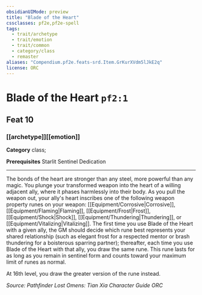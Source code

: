 ```yaml
---
obsidianUIMode: preview
title: "Blade of the Heart"
cssclasses: pf2e,pf2e-spell
tags:
  - trait/archetype
  - trait/emotion
  - trait/common
  - category/class
  - remaster
aliases: "Compendium.pf2e.feats-srd.Item.GrKurXVdm5lJkE2q"
license: ORC
---
```

# Blade of the Heart `pf2:1`
## Feat 10
### [[archetype]][[emotion]]

**Category** class; 



**Prerequisites** Starlit Sentinel Dedication
* * *
The bonds of the heart are stronger than any steel, more powerful than any magic. You plunge your transformed weapon into the heart of a willing adjacent ally, where it phases harmlessly into their body. As you pull the weapon out, your ally's heart inscribes one of the following weapon property runes on your weapon: [[Equipment/Corrosive|Corrosive]], [[Equipment/Flaming|Flaming]], [[Equipment/Frost|Frost]], [[Equipment/Shock|Shock]], [[Equipment/Thundering|Thundering]], or [[Equipment/Vitalizing|Vitalizing]]. The first time you use Blade of the Heart with a given ally, the GM should decide which rune best represents your shared relationship (such as elegant frost for a respected mentor or brash thundering for a boisterous sparring partner); thereafter, each time you use Blade of the Heart with that ally, you draw the same rune. This rune lasts for as long as you remain in sentinel form and counts toward your maximum limit of runes as normal.

At 16th level, you draw the greater version of the rune instead.

*Source: Pathfinder Lost Omens: Tian Xia Character Guide*
*ORC*